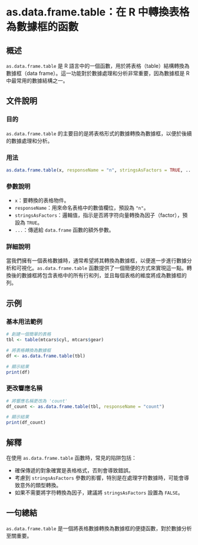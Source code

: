 <!--
Meta Description: # as.data.frame.table：在 R 中轉換表格為數據框的函數 ## 概述 `as.data.frame.table` 是 R 語言中的一個函數，用於將表格（table）結構轉換為數據框（data frame）。這一功能對於數據處理和分析非常重要，因為數據框是 R 中最常用的數據結構之...
Meta Keywords: data, frame, table, stringsasfactors, responsename
-->

# as.data.frame.table：在 R 中轉換表格為數據框的函數

## 概述
`as.data.frame.table` 是 R 語言中的一個函數，用於將表格（table）結構轉換為數據框（data frame）。這一功能對於數據處理和分析非常重要，因為數據框是 R 中最常用的數據結構之一。

## 文件說明

### 目的
`as.data.frame.table` 的主要目的是將表格形式的數據轉換為數據框，以便於後續的數據處理和分析。

### 用法
```R
as.data.frame.table(x, responseName = "n", stringsAsFactors = TRUE, ...)
```

### 參數說明
- `x`：要轉換的表格物件。
- `responseName`：用來命名表格中的數值欄位，預設為 `"n"`。
- `stringsAsFactors`：邏輯值，指示是否將字符向量轉換為因子（factor），預設為 `TRUE`。
- `...`：傳遞給 `data.frame` 函數的額外參數。

### 詳細說明
當我們擁有一個表格數據時，通常希望將其轉換為數據框，以便進一步進行數據分析和可視化。`as.data.frame.table` 函數提供了一個簡便的方式來實現這一點。轉換後的數據框將包含表格中的所有行和列，並且每個表格的維度將成為數據框的列。

## 示例

### 基本用法範例
```R
# 創建一個簡單的表格
tbl <- table(mtcars$cyl, mtcars$gear)

# 將表格轉換為數據框
df <- as.data.frame.table(tbl)

# 顯示結果
print(df)
```

### 更改響應名稱
```R
# 將響應名稱更改為 'count'
df_count <- as.data.frame.table(tbl, responseName = "count")

# 顯示結果
print(df_count)
```

## 解釋
在使用 `as.data.frame.table` 函數時，常見的陷阱包括：
- 確保傳遞的對象確實是表格格式，否則會導致錯誤。
- 考慮到 `stringsAsFactors` 參數的影響，特別是在處理字符數據時，可能會導致意外的類型轉換。
- 如果不需要將字符轉換為因子，建議將 `stringsAsFactors` 設置為 `FALSE`。

## 一句總結
`as.data.frame.table` 是一個將表格數據轉換為數據框的便捷函數，對於數據分析至關重要。